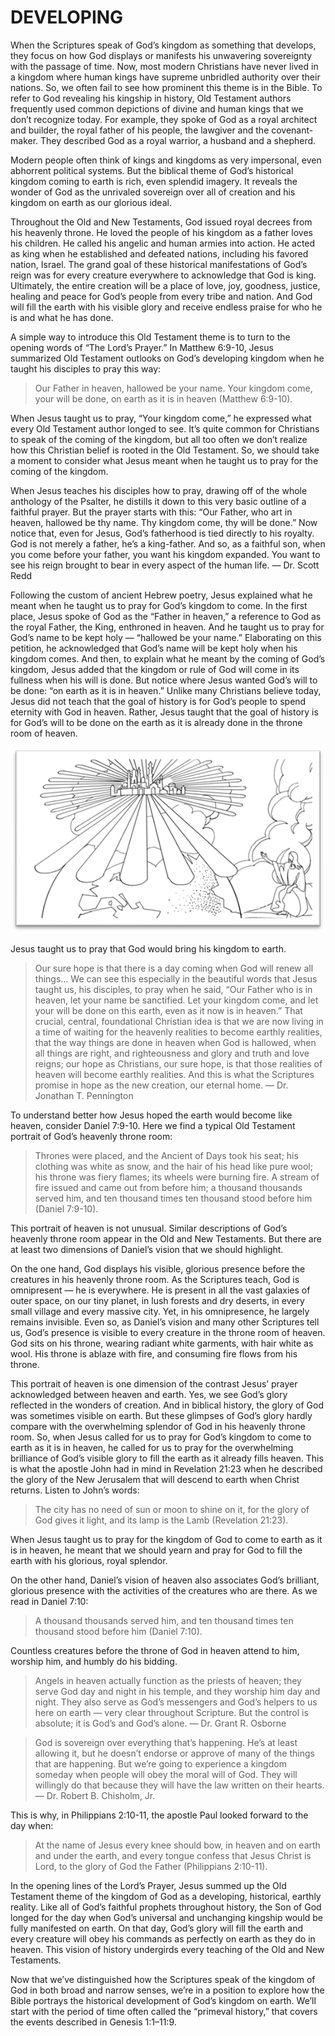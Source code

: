# DEVELOPING

When the Scriptures speak of God’s kingdom as something that develops, they focus on how God displays or manifests his unwavering sovereignty with the passage of time. Now, most modern Christians have never lived in a kingdom where human kings have supreme unbridled authority over their nations. So, we often fail to see how prominent this theme is in the Bible. To refer to God revealing his kingship in history, Old Testament authors frequently used common depictions of divine and human kings that we don’t recognize today. For example, they spoke of God as a royal architect and builder, the royal father of his people, the lawgiver and the covenant-maker. They described God as a royal warrior, a husband and a shepherd.

Modern people often think of kings and kingdoms as very impersonal, even abhorrent political systems. But the biblical theme of God’s historical kingdom coming to earth is rich, even splendid imagery. It reveals the wonder of God as the unrivaled sovereign over all of creation and his kingdom on earth as our glorious ideal.

Throughout the Old and New Testaments, God issued royal decrees from his heavenly throne. He loved the people of his kingdom as a father loves his children. He called his angelic and human armies into action. He acted as king when he established and defeated nations, including his favored nation, Israel. The grand goal of these historical manifestations of God’s reign was for every creature everywhere to acknowledge that God is king. Ultimately, the entire creation will be a place of love, joy, goodness, justice, healing and peace for God’s people from every tribe and nation. And God will fill the earth with his visible glory and receive endless praise for who he is and what he has done.

A simple way to introduce this Old Testament theme is to turn to the opening words of “The Lord’s Prayer.” In Matthew 6:9-10, Jesus summarized Old Testament outlooks on God’s developing kingdom when he taught his disciples to pray this way:

> Our Father in heaven, hallowed be your name. Your kingdom come, your will be done, on earth as it is in heaven (Matthew 6:9-10).

When Jesus taught us to pray, “Your kingdom come,” he expressed what every Old Testament author longed to see. It’s quite common for Christians to speak of the coming of the kingdom, but all too often we don’t realize how this Christian belief is rooted in the Old Testament. So, we should take a moment to consider what Jesus meant when he taught us to pray for the coming of the kingdom.

When Jesus teaches his disciples how to pray, drawing off of the whole anthology of the Psalter, he distills it down to this very basic outline of a faithful prayer. But the prayer starts with this: “Our Father, who art in heaven, hallowed be thy name. Thy kingdom come, thy will be done.” Now notice that, even for Jesus, God’s fatherhood is tied directly to his royalty. God is not merely a father, he’s a king-father. And so, as a faithful son, when you come before your father, you want his kingdom expanded. You want to see his reign brought to bear in every aspect of the human life. — Dr. Scott Redd

Following the custom of ancient Hebrew poetry, Jesus explained what he meant when he taught us to pray for God’s kingdom to come. In the first place, Jesus spoke of God as the “Father in heaven,” a reference to God as the royal Father, the King, enthroned in heaven. And he taught us to pray for God’s name to be kept holy — “hallowed be your name.” Elaborating on this petition, he acknowledged that God’s name will be kept holy when his kingdom comes. And then, to explain what he meant by the coming of God’s kingdom, Jesus added that the kingdom or rule of God will come in its fullness when his will is done. But notice where Jesus wanted God’s will to be done: “on earth as it is in heaven.” Unlike many Christians believe today, Jesus did not teach that the goal of history is for God’s people to spend eternity with God in heaven. Rather, Jesus taught that the goal of history is for God’s will to be done on the earth as it is already done in the throne room of heaven.

![1.1.2.manuscript.pic1](https://github.com/thirdmill/images/raw/main/1.1.2.manuscript.pic1.png)

Jesus taught us to pray that God would bring his kingdom to earth.

> Our sure hope is that there is a day coming when God will renew all things… We can see this especially in the beautiful words that Jesus taught us, his disciples, to pray when he said, “Our Father who is in heaven, let your name be sanctified. Let your kingdom come, and let your will be done on this earth, even as it now is in heaven.” That crucial, central, foundational Christian idea is that we are now living in a time of waiting for the heavenly realities to become earthly realities, that the way things are done in heaven when God is hallowed, when all things are right, and righteousness and glory and truth and love reigns; our hope as Christians, our sure hope, is that those realities of heaven will become earthly realities. And this is what the Scriptures promise in hope as the new creation, our eternal home. — Dr. Jonathan T. Pennington

To understand better how Jesus hoped the earth would become like heaven, consider Daniel 7:9-10. Here we find a typical Old Testament portrait of God’s heavenly throne room:

> Thrones were placed, and the Ancient of Days took his seat; his clothing was white as snow, and the hair of his head like pure wool; his throne was fiery flames; its wheels were burning fire. A stream of fire issued and came out from before him; a thousand thousands served him, and ten thousand times ten thousand stood before him (Daniel 7:9-10).

This portrait of heaven is not unusual. Similar descriptions of God’s heavenly throne room appear in the Old and New Testaments. But there are at least two dimensions of Daniel’s vision that we should highlight.

On the one hand, God displays his visible, glorious presence before the creatures in his heavenly throne room. As the Scriptures teach, God is omnipresent — he is everywhere. He is present in all the vast galaxies of outer space, on our tiny planet, in lush forests and dry deserts, in every small village and every massive city. Yet, in his omnipresence, he largely remains invisible. Even so, as Daniel’s vision and many other Scriptures tell us, God’s presence is visible to every creature in the throne room of heaven. God sits on his throne, wearing radiant white garments, with hair white as wool. His throne is ablaze with fire, and consuming fire flows from his throne.

This portrait of heaven is one dimension of the contrast Jesus’ prayer acknowledged between heaven and earth. Yes, we see God’s glory reflected in the wonders of creation. And in biblical history, the glory of God was sometimes visible on earth. But these glimpses of God’s glory hardly compare with the overwhelming splendor of God in his heavenly throne room. So, when Jesus called for us to pray for God’s kingdom to come to earth as it is in heaven, he called for us to pray for the overwhelming brilliance of God’s visible glory to fill the earth as it already fills heaven. This is what the apostle John had in mind in Revelation 21:23 when he described the glory of the New Jerusalem that will descend to earth when Christ returns. Listen to John’s words:

> The city has no need of sun or moon to shine on it, for the glory of God gives it light, and its lamp is the Lamb (Revelation 21:23).

When Jesus taught us to pray for the kingdom of God to come to earth as it is in heaven, he meant that we should yearn and pray for God to fill the earth with his glorious, royal splendor.

On the other hand, Daniel’s vision of heaven also associates God’s brilliant, glorious presence with the activities of the creatures who are there. As we read in Daniel 7:10:

> A thousand thousands served him, and ten thousand times ten thousand stood before him (Daniel 7:10).

Countless creatures before the throne of God in heaven attend to him, worship him, and humbly do his bidding.

> Angels in heaven actually function as the priests of heaven; they serve God day and night in his temple, and they worship him day and night. They also serve as God’s messengers and God’s helpers to us here on earth — very clear throughout Scripture. But the control is absolute; it is God’s and God’s alone. — Dr. Grant R. Osborne

> God is sovereign over everything that’s happening. He’s at least allowing it, but he doesn’t endorse or approve of many of the things that are happening. But we’re going to experience a kingdom someday when people will obey the moral will of God. They will willingly do that because they will have the law written on their hearts. — Dr. Robert B. Chisholm, Jr.

This is why, in Philippians 2:10-11, the apostle Paul looked forward to the day when:

> At the name of Jesus every knee should bow, in heaven and on earth and under the earth, and every tongue confess that Jesus Christ is Lord, to the glory of God the Father (Philippians 2:10-11).

In the opening lines of the Lord’s Prayer, Jesus summed up the Old Testament theme of the kingdom of God as a developing, historical, earthly reality. Like all of God’s faithful prophets throughout history, the Son of God longed for the day when God’s universal and unchanging kingship would be fully manifested on earth. On that day, God’s glory will fill the earth and every creature will obey his commands as perfectly on earth as they do in heaven. This vision of history undergirds every teaching of the Old and New Testaments.

Now that we’ve distinguished how the Scriptures speak of the kingdom of God in both broad and narrow senses, we’re in a position to explore how the Bible portrays the historical development of God’s kingdom on earth. We’ll start with the period of time often called the “primeval history,” that covers the events described in Genesis 1:1–11:9.
